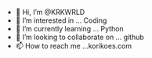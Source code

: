 - 👋 Hi, I’m @KRKWRLD
- 👀 I’m interested in ... Coding
- 🌱 I’m currently learning ... Python
- 💞️ I’m looking to collaborate on ... github
- 📫 How to reach me ...korikoes.com

<!---
KRKWRLD/KRKWRLD is a ✨ special ✨ repository because its `README.md` (this file) appears on your GitHub profile.
You can click the Preview link to take a look at your changes.
--->
